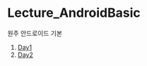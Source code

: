 # Lecture_AndroidBasic
원주 안드로이드 기본


1. [Day1](week1/README.md#day1)
1. [Day2](week1/README.md#day2)
